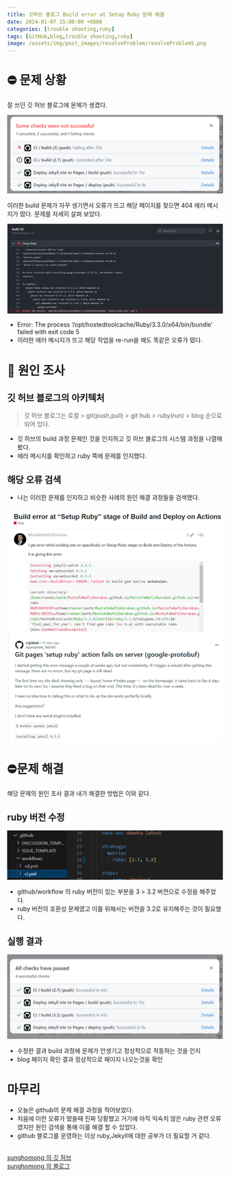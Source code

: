 ```yaml
---
title: 깃허브 블로그 Build error at Setup Ruby 문제 해결
date: 2024-01-07 15:00:00 +0800
categories: [trouble shooting,ruby]
tags: [GitHub,blog,trouble shooting,ruby]
image: /assets/img/post_images/resolveProblem/resolveProblem5.png
---
```


# ⛔ 문제 상황

잘 쓰던 깃 허브 블로그에 문제가 생겼다.

<img src="/assets/img/post_images/resolveProblem/resolveProblem5.png" alt="resolveProblem5">

이러한 build 문제가 자꾸 생기면서 오류가 뜨고 해당 페이지를 찾으면 404 에러 메시지가 떴다. 문제를 자세히 살펴 보았다.

<img src="/assets/img/post_images/resolveProblem/resolveProblem6.png" alt="resolveProblem6">

- Error: The process ‘/opt/hostedtoolcache/Ruby/3.3.0/x64/bin/bundle’ failed with exit code 5 
- 이러한 에러 메시지가 뜨고 해당 작업을 re-run을 해도 똑같은 오류가 떴다.

# 🧐 원인 조사

## 깃 허브 블로그의 아키텍처

> 깃 허브 블로그는 로컬 > git(push,pull) > git hub > ruby(run) > blog 순으로 되어 있다.

- 깃 허브의 build 과정 문제인 것을 인지하고 깃 허브 블로그의 시스템 과정을 나열해봤다.
- 에러 메시지를 확인하고 ruby 쪽에 문제를 인지했다.

## 해당 오류 검색

- 나는 이러한 문제를 인지하고 비슷한 사례의 원인 해결 과정들을 검색했다.

<img src="/assets/img/post_images/resolveProblem/resolveProblem7.png" alt="resolveProblem7">

<img src="/assets/img/post_images/resolveProblem/resolveProblem8.png" alt="resolveProblem8">

<br>

# ⛔문제 해결

해당 문제의 원인 조사 결과 내가 해결한 방법은 이와 같다.


## ruby 버전 수정

<img src="/assets/img/post_images/resolveProblem/resolveProblem9.png" alt="resolveProblem9">

- github/workflow 의 ruby 버전이 있는 부분을 3 > 3.2 버전으로 수정을 해주었다.
- ruby 버전의 호환성 문제였고 이를 위해서는 버전을 3.2로 유지해주는 것이 필요했다.

## 실행 결과

<img src="/assets/img/post_images/resolveProblem/resolveProblem10.png" alt="resolveProblem10">

- 수정한 결과 build 과정에 문제가 안생기고 정상적으로 작동하는 것을 인지
- blog 페이지 확인 결과 정상적으로 페이지 나오는것을 확인

# 마무리

- 오늘은 github의 문제 해결 과정을 적어보았다.
- 처음에 이런 오류가 떴을때 진짜 당황했고 거기에 아직 익숙치 않은 ruby 관련 오류였지만 원인 검색을 통해 이를 해결 할 수 있었다.
- github 블로그를 운영하는 이상 ruby,Jekyll에 대한 공부가 더 필요할 거 같다.
<br><br>

[sunghomong 의 깃 허브](https://github.com/sunghomong) <br>
[sunghomong 의 블로그](https://sunghomong.github.io/)
